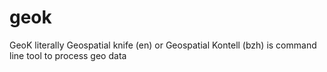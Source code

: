 # geok
GeoK literally Geospatial knife (en) or Geospatial Kontell (bzh) is command line tool to process geo data
